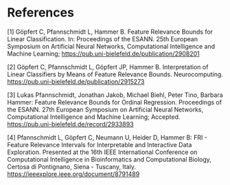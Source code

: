 References
==========


[1] Göpfert C, Pfannschmidt L, Hammer B. Feature Relevance Bounds for Linear Classification. In: Proceedings of the ESANN. 25th European Symposium on Artificial Neural Networks, Computational Intelligence and Machine Learning;
<https://pub.uni-bielefeld.de/publication/2908201>

[2] Göpfert C, Pfannschmidt L, Göpfert JP, Hammer B. Interpretation of Linear Classifiers by Means of Feature Relevance Bounds. Neurocomputing.
<https://pub.uni-bielefeld.de/publication/2915273>

[3] Lukas Pfannschmidt, Jonathan Jakob, Michael Biehl, Peter Tino, Barbara Hammer: Feature Relevance Bounds for Ordinal Regression. Proceedings of the ESANN. 27th European Symposium on Artificial Neural Networks, Computational Intelligence and Machine Learning; Accepted.
<https://pub.uni-bielefeld.de/record/2933893>

[4] Pfannschmidt L, Göpfert C, Neumann U, Heider D, Hammer B: FRI - Feature Relevance Intervals for Interpretable and Interactive Data Exploration. Presented at the 16th IEEE International Conference on Computational Intelligence in Bioinformatics and Computational Biology, Certosa di Pontignano, Siena - Tuscany, Italy. <https://ieeexplore.ieee.org/document/8791489>
